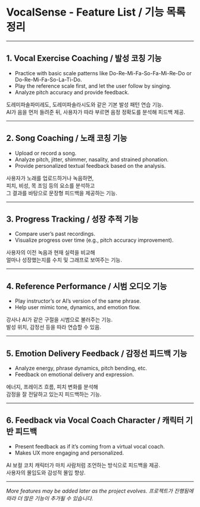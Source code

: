 # VocalSense - Feature List / 기능 목록 정리

---

## 1. Vocal Exercise Coaching / 발성 코칭 기능

- Practice with basic scale patterns like Do-Re-Mi-Fa-So-Fa-Mi-Re-Do or Do-Re-Mi-Fa-So-La-Ti-Do.
- Play the reference scale first, and let the user follow by singing.
- Analyze pitch accuracy and provide feedback.
  
도레미파솔파미레도, 도레미파솔라시도와 같은 기본 발성 패턴 연습 기능.  
AI가 음을 먼저 들려준 뒤, 사용자가 따라 부르면 음정 정확도를 분석해 피드백 제공.

---

## 2. Song Coaching / 노래 코칭 기능

- Upload or record a song.
- Analyze pitch, jitter, shimmer, nasality, and strained phonation.
- Provide personalized textual feedback based on the analysis.
  
사용자가 노래를 업로드하거나 녹음하면,  
피치, 비성, 목 조임 등의 요소를 분석하고  
그 결과를 바탕으로 문장형 피드백을 제공하는 기능.

---

## 3. Progress Tracking / 성장 추적 기능

- Compare user’s past recordings.
- Visualize progress over time (e.g., pitch accuracy improvement).
  
사용자의 이전 녹음과 현재 실력을 비교해  
얼마나 성장했는지를 수치 및 그래프로 보여주는 기능.

---

## 4. Reference Performance / 시범 오디오 기능

- Play instructor’s or AI’s version of the same phrase.
- Help user mimic tone, dynamics, and emotion flow.
  
강사나 AI가 같은 구절을 시범으로 불러주는 기능.  
발성 위치, 감정선 등을 따라 연습할 수 있음.

---

## 5. Emotion Delivery Feedback / 감정선 피드백 기능

- Analyze energy, phrase dynamics, pitch bending, etc.
- Feedback on emotional delivery and expression.

에너지, 프레이즈 흐름, 피치 변화를 분석해  
감정을 잘 전달하고 있는지 피드백하는 기능.

---

## 6. Feedback via Vocal Coach Character / 캐릭터 기반 피드백

- Present feedback as if it’s coming from a virtual vocal coach.
- Makes UX more engaging and personalized.
  
AI 보컬 코치 캐릭터가 마치 사람처럼 조언하는 방식으로 피드백을 제공.  
사용자의 몰입도와 감성적 몰입 향상.

---

*More features may be added later as the project evolves.*
*프로젝트가 진행됨에 따라 더 많은 기능이 추가될 수 있습니다.*
